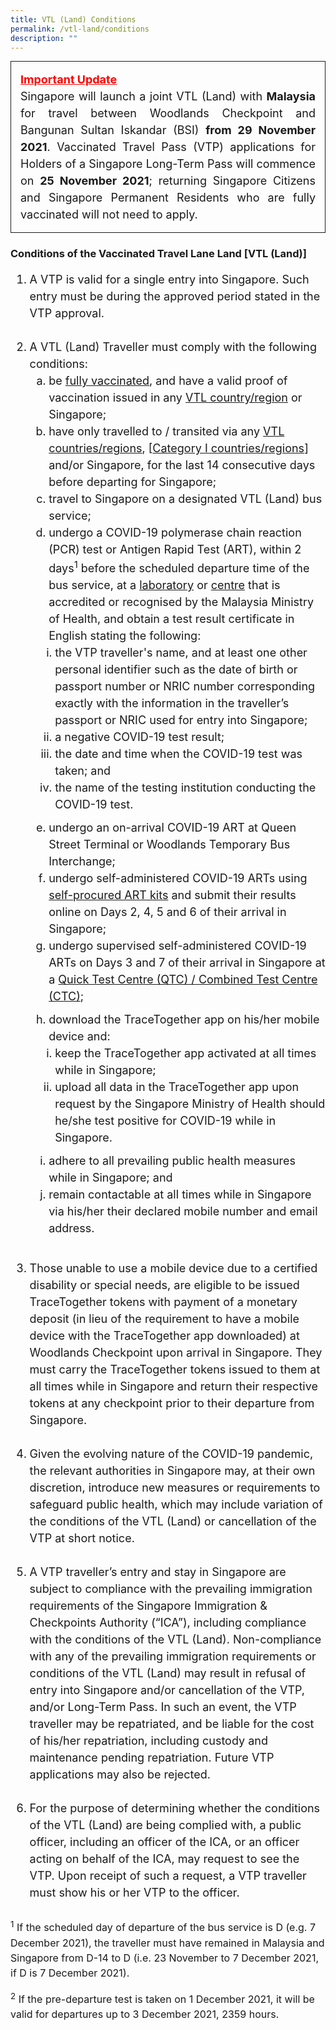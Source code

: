 ```yaml
---
title: VTL (Land) Conditions
permalink: /vtl-land/conditions
description: ""
---
```

<div style="padding-left: 5px; padding-bottom: 20px; padding:15px; font-size:16px; line-height:1.0; border-style: solid; border-width: 1px; margin-bottom:20px; text-align:justify;">
	<p style="font-size:18px; margin-top:0px; margin-bottom:0px; line-height:1.5;"><span style="color:red;"><b><u>Important Update</u></b></span></p>
	<p style="font-size:18px; margin-top:0px; margin-bottom:0px; line-height:1.5;">Singapore will launch a joint VTL (Land) with <b>Malaysia</b> for travel between Woodlands Checkpoint and Bangunan Sultan Iskandar (BSI) <b>from 29 November 2021</b>. Vaccinated Travel Pass (VTP) applications for Holders of a Singapore Long-Term Pass will commence on <b>25 November 2021</b>; returning Singapore Citizens and Singapore Permanent Residents who are fully vaccinated will not need to apply.</p>
</div>

### Conditions of the Vaccinated Travel Lane Land [VTL (Land)]


<ol style="font-size:18px; line-height:1.5; padding-bottom:10px;">
<li>A VTP is valid for a single entry into Singapore. Such entry must be during the approved period stated in the VTP approval.</li><br>
<li>A VTL (Land) Traveller must comply with the following conditions:
<ol style="font-size:18px; list-style-type:lower-latin; line-height:1.5; padding-bottom:10px;">
	<li>be <a href="/health/vtsg">fully vaccinated</a>, and have a valid proof of vaccination issued in any <a href="/vtl/requirements-and-process#countries">VTL country/region</a> or Singapore;</li>
	<li>have only travelled to / transited via any <a href="/vtl/requirements-and-process#countries">VTL countries/regions</a>, [<a href="/shn-and-swab-summary">Category I countries/regions</a>] and/or Singapore, for the last 14 consecutive days before departing for Singapore;</li>
<li>travel to Singapore on a designated VTL (Land) bus service;</li>
<li>undergo a COVID-19 polymerase chain reaction (PCR) test or Antigen Rapid Test (ART), within 2 days<sup>1</sup> before the scheduled departure time of the bus service, at a <a href="https://covid-19.moh.gov.my/garis-panduan/garis-panduan-kkm/Annex_4a_SENARAI_MAKMAL_YANG_MENJALANKAN_UJIAN_RT-PCR_BAGI_COVID-19_21092021.pdf" target="_blank">laboratory</a> or <a href="https://medicalprac.moh.gov.my/v2/modules/mastop_publish/?tac=Saringan%20Covid-19" target="_blank">centre</a> that is accredited or recognised by the Malaysia Ministry of Health, and obtain a test result certificate in English stating the following:
<ol style="list-style-type:lower-roman; line-height:1.5; padding-left:10px; padding:bottom:10px;">
<li>the VTP traveller's name, and at least one other personal identifier such as the date of birth or passport number or NRIC number corresponding exactly with the information in the traveller’s passport or NRIC used for entry into Singapore;</li>
		<li>a negative COVID-19 test result;</li>
		<li>the date and time when the COVID-19 test was taken; and</li>
		<li>the name of the testing institution conducting the COVID-19 test.</li>
	</ol>
</li>
	<li style="padding-top:10px;">undergo an on-arrival COVID-19 ART at Queen Street Terminal or Woodlands Temporary Bus Interchange;</li>
	<li>undergo self-administered COVID-19 ARTs using <a href="https://www.hsa.gov.sg/consumer-safety/articles/covid19_selftests" target="_blank">self-procured ART kits</a> and submit their results online on Days 2, 4, 5 and 6 of their arrival in Singapore;</li>
	<li>undergo supervised self-administered COVID-19 ARTs on Days 3 and 7 of their arrival in Singapore at a <a href="https://go.gov.sg/QTC-ART-testing" target="_blank">Quick Test Centre (QTC) / Combined Test Centre (CTC)</a>;</li>
<li style="padding-top:10px;">download the TraceTogether app on his/her mobile device and:
<ol style="list-style-type:lower-roman; line-height:1.5;padding-left:10px;">	
	<li>keep the TraceTogether app activated at all times while in Singapore;</li>
<li>upload all data in the TraceTogether app upon request by the Singapore Ministry of Health should he/she test positive for COVID-19 while in Singapore.</li>
	</ol>
</li>
	<li style="padding-top:10px;">adhere to all prevailing public health measures while in Singapore; and</li>
<li>remain contactable at all times while in Singapore via his/her their declared mobile number and email address.</li>
	</li>
	</ol>
</li>
<br>
<li>Those unable to use a mobile device due to a certified disability or special needs, are eligible to be issued TraceTogether tokens with payment of a monetary deposit (in lieu of the requirement to have a mobile device with the TraceTogether app downloaded) at Woodlands Checkpoint upon arrival in Singapore. They must carry the TraceTogether tokens issued to them at all times while in Singapore and return their respective tokens at any checkpoint prior to their departure from Singapore.</li>
<br>
<li>Given the evolving nature of the COVID-19 pandemic, the relevant authorities in Singapore may, at their own discretion, introduce new measures or requirements to safeguard public health, which may include variation of the conditions of the VTL (Land) or cancellation of the VTP at short notice.</li>
<br>
<li>A VTP traveller’s entry and stay in Singapore are subject to compliance with the prevailing immigration requirements of the Singapore Immigration & Checkpoints Authority (“ICA”), including compliance with the conditions of the VTL (Land). Non-compliance with any of the prevailing immigration requirements or conditions of the VTL (Land) may result in refusal of entry into Singapore and/or cancellation of the VTP, and/or Long-Term Pass. In such an event, the VTP traveller may be repatriated, and be liable for the cost of his/her repatriation, including custody and maintenance pending repatriation. Future VTP applications may also be rejected.</li>
<br>
<li>For the purpose of determining whether the conditions of the VTL (Land) are being complied with, a public officer, including an officer of the ICA, or an officer acting on behalf of the ICA, may request to see the VTP. Upon receipt of such a request, a VTP traveller must show his or her VTP to the officer.</li>
</ol>	
	
<p style="font-size:16px;line-height:1.5;"><sup>1</sup> If the scheduled day of departure of the bus service is D (e.g. 7 December 2021), the traveller must have remained in Malaysia and Singapore from D-14 to D (i.e. 23 November to 7 December 2021, if D is 7 December 2021).</p>
<p style="font-size:16px; line-height:1.5;"><sup>2</sup> If the pre-departure test is taken on 1 December 2021, it will be valid for departures up to 3 December 2021, 2359 hours.</p>